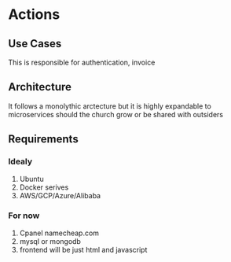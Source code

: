 # Actions

## Use Cases
This is responsible for authentication, invoice

## Architecture
It follows a monolythic arctecture but it is highly expandable to microservices should the church grow or be shared with outsiders

## Requirements
### Idealy
1. Ubuntu
2. Docker serives
3. AWS/GCP/Azure/Alibaba

### For now
1. Cpanel namecheap.com
2. mysql or mongodb
3. frontend will be just html and javascript


